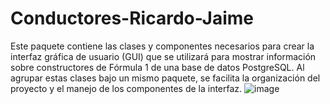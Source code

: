 # Conductores-Ricardo-Jaime
Este paquete contiene las clases y componentes necesarios para crear la interfaz gráfica de usuario (GUI) que se utilizará para mostrar información sobre constructores de Fórmula 1 de una base de datos PostgreSQL. Al agrupar estas clases bajo un mismo paquete, se facilita la organización del proyecto y el manejo de los componentes de la interfaz.
![image](https://github.com/user-attachments/assets/7c6d772a-6da2-4d5c-9961-3d10b742bf3b)
